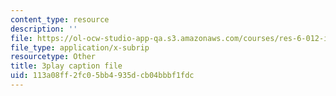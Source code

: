 ```yaml
---
content_type: resource
description: ''
file: https://ol-ocw-studio-app-qa.s3.amazonaws.com/courses/res-6-012-introduction-to-probability-spring-2018/113a08ff2fc05bb4935dcb04bbbf1fdc_9QJt03983Gg.vtt
file_type: application/x-subrip
resourcetype: Other
title: 3play caption file
uid: 113a08ff-2fc0-5bb4-935d-cb04bbbf1fdc
---
```

